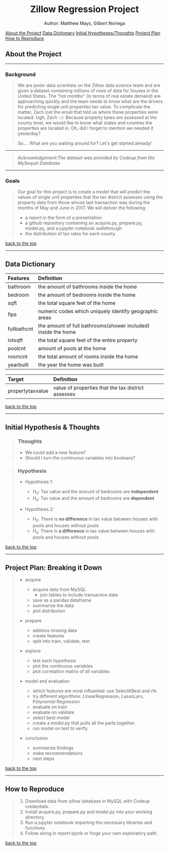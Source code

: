 <a id='section_6'></a>
<h1><center>Zillow Regression Project</center></h1>
<center> Author: Matthew Mays, Gilbert Noriega </center>

[About the Project](#section_1) [Data Dictionary](#section_2) [Initial Hypotheses/Thoughts](#section_3) [Project Plan](#section_4) [How to Reproduce](#section_5)



<a id='section_1'></a>
## About the Project
___

### Background
> We are junior data scientists on the Zillow data science team and are given a dataset containing millions of rows of data for houses in the United States. The "hot months" (in terms of real estate demand) are approaching quickly and the team needs to know what are the drivers for predicting single unit properties tax value. To complicate the matter, Zach lost the email that told us where these properties were located. Ugh, Zach :-/. Because property taxes are assessed at the county level, we would like to know what states and counties the properties are located in. Oh, did I forget to mention we needed it yesterday? 
>>
> So.... What are you waiting around for? Let's get started already!

___
>*Acknowledgement:The dataset was provided by Codeup from the MySequel Database* 

___

### Goals
> Our goal for this project is to create a model that will predict the values of single unit properties that the tax district assesses using the property data from those whose last transaction was during the months of May and June in 2017. We will deliver the following: 
>
> - a report in the form of a presentation
> - a github repository containing an acquire.py, prepare.py, model.py, and a jupyter notebook walkthrough
> - the distribution of tax rates for each county
  
[back to the top](#section_6)

___

<a id='section_2'></a>
## Data Dictionary

| Features | Definition |
| :------- | :-------|
| bathroom | the amount of bathrooms inside the home |
| bedroom  | the amount of bedrooms inside the home |
| sqft| the total square feet of the home |
| fips  | numeric codes which uniquely identify geographic areas |
| fullbathcnt | the amount of full bathrooms(shower included) inside the home |
| lotsqft  | the total square feet of the entire property |
| poolcnt | amount of pools at the home|
| roomcnt  | the total amount of rooms inside the home |
| yearbuilt | the year the home was built |

|  Target  | Definition |
|:-------- |:---------- |
|  propertytaxvalue  | value of properties that the tax district assesses |

[back to the top](#section_6)
___
<a id='section_3'></a>
## Initial Hypothesis & Thoughts

>### Thoughts
>
> - We could add a new feature?
> - Should I turn the continuous variables into booleans?

>### Hypothesis
> - Hypothesis 1:
>   - H<sub>0</sub>: Tax value and the amount of bedrooms are **independent**
>   - H<sub>a</sub>: Tax value and the amount of bedrooms are **dependent**
>
> - Hypothesis 2:
>   - H<sub>0</sub>: There is **no difference** in tax value between houses with pools and houses without pools
>   - H<sub>a</sub>: There is **a difference** in tax value between houses with pools and houses without pools


[back to the top](#section_6)
___
<a id='section_4'></a>
## Project Plan: Breaking it Down

>- acquire
>    - acquire data from MySQL
>       - join tables to include transaction date
>    - save as a pandas dataframe
>    - summarize the data
>    - plot distribution
>
>- prepare
>    - address missing data
>    - create features
>    - split into train, validate, test
>
>- explore
>    - test each hypothesis
>    - plot the continuous variables
>    - plot correlation matrix of all variables
>
>- model and evaluation
>    - which features are most influential: use SelectKBest and rfe
>    - try different algorithms: LinearRegression, LassoLars, Polynomial Regression
>    - evaluate on train
>    - evaluate on validate
>    - select best model
>    - create a model.py that pulls all the parts together.
>    - run model on test to verify.
>
>- conclusion
>    - summarize findings
>    - make recommendations
>    - next steps


[back to the top](#section_6)

___

<a id='section_5'></a>
## How to Reproduce

>1. Download data from zillow database in MySQL with Codeup credentials.
>2. Install acquire.py, prepare.py and model.py into your working directory.
>3. Run a jupyter notebook importing the necessary libraries and functions.
>4. Follow along in report.ipynb or forge your own exploratory path. 

[back to the top](#section_6)